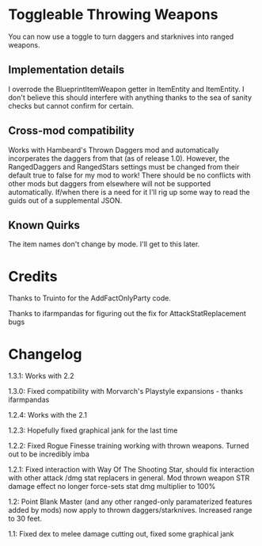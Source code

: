 ﻿# Toggleable Throwing Weapons

You can now use a toggle to turn daggers and starknives into ranged weapons.

## Implementation details
I overrode the BlueprintItemWeapon getter in ItemEntity and ItemEntity<BlueprintItem>. I don't believe this should interfere with anything thanks to the sea of sanity checks but cannot confirm for certain.

## Cross-mod compatibility
Works with Hambeard's Thrown Daggers mod and automatically incorperates the daggers from that (as of release 1.0). However, the RangedDaggers and RangedStars settings must be changed from their default true to false for my mod to work! There should be no conflicts with other mods but daggers from elsewhere will not be supported automatically. If/when there is a need for it I'll rig up some way to read the guids out of a supplemental JSON.

## Known Quirks
The item names don't change by mode. I'll get to this later.


# Credits

Thanks to Truinto for the AddFactOnlyParty code.

Thanks to ifarmpandas for figuring out the fix for AttackStatReplacement bugs


# Changelog


1.3.1: Works with 2.2

1.3.0: Fixed compatibility with Morvarch's Playstyle expansions - thanks ifarmpandas

1.2.4: Works with the 2.1

1.2.3: Hopefully fixed graphical jank for the last time

1.2.2: Fixed Rogue Finesse training working with thrown weapons. Turned out to be incredibly imba


1.2.1: Fixed interaction with Way Of The Shooting Star, should fix interaction with other attack /dmg stat replacers in general. Mod thrown weapon STR damage effect no longer force-sets stat dmg multiplier to 100%

1.2: Point Blank Master (and any other ranged-only paramaterized features added by mods) now apply to thrown daggers/starknives. Increased range to 30 feet. 

1.1: Fixed dex to melee damage cutting out, fixed some graphical jank
